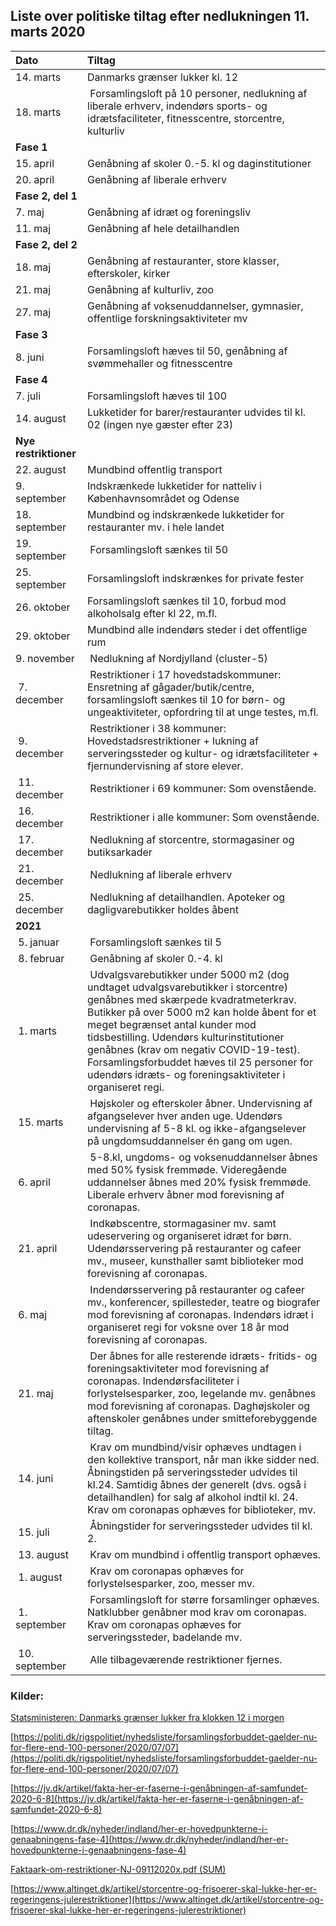 ## Liste over politiske tiltag efter nedlukningen 11. marts 2020

| Dato | Tiltag |
|:--|:--|
| 14. marts | Danmarks grænser lukker kl. 12 |
| 18. marts | Forsamlingsloft på 10 personer, nedlukning af liberale erhverv, indendørs sports- og idrætsfaciliteter, fitnesscentre, storcentre, kulturliv |
| **Fase 1** |
| 15. april | Genåbning af skoler 0.-5. kl og daginstitutioner |
| 20. april | Genåbning af liberale erhverv |
| **Fase 2, del 1** |
| 7. maj | Genåbning af idræt og foreningsliv |
| 11. maj | Genåbning af hele detailhandlen |
| **Fase 2, del 2** |
| 18. maj | Genåbning af restauranter, store klasser, efterskoler, kirker |
| 21. maj | Genåbning af kulturliv, zoo |
| 27. maj | Genåbning af voksenuddannelser, gymnasier, offentlige forskningsaktiviteter mv |
| **Fase 3** |
| 8. juni | Forsamlingsloft hæves til 50, genåbning af svømmehaller og fitnesscentre |
| **Fase 4** |
| 7. juli | Forsamlingsloft hæves til 100 |
| 14. august | Lukketider for barer/restauranter udvides til kl. 02 (ingen nye gæster efter 23) |
| **Nye restriktioner** |
| 22. august | Mundbind offentlig transport |
| 9. september | Indskrænkede lukketider for natteliv i Københavnsområdet og Odense |
| 18. september | Mundbind og indskrænkede lukketider for restauranter mv. i hele landet |
| 19. september | Forsamlingsloft sænkes til 50
| 25. september | Forsamlingsloft indskrænkes for private fester |
| 26. oktober | Forsamlingsloft sænkes til 10, forbud mod alkoholsalg efter kl 22, m.fl. |
| 29. oktober | Mundbind alle indendørs steder i det offentlige rum |
| 9. november | Nedlukning af Nordjylland (cluster-5) |
| 7. december | Restriktioner i 17 hovedstadskommuner: Ensretning af gågader/butik/centre,  forsamlingsloft sænkes til 10 for børn- og ungeaktiviteter, opfordring til at unge testes, m.fl.  |
| 9. december | Restriktioner i 38 kommuner: Hovedstadsrestriktioner + lukning af serveringssteder og kultur- og idrætsfaciliteter + fjernundervisning af store elever.  |
| 11. december | Restriktioner i 69 kommuner: Som ovenstående.  |
| 16. december | Restriktioner i alle kommuner: Som ovenstående.  |
| 17. december | Nedlukning af storcentre, stormagasiner og butiksarkader |
| 21. december | Nedlukning af liberale erhverv |
| 25. december | Nedlukning af detailhandlen. Apoteker og dagligvarebutikker holdes åbent |
| **2021** |
| 5. januar | Forsamlingsloft sænkes til 5 |
| 8. februar | Genåbning af skoler 0.-4. kl |
| 1. marts | Udvalgsvarebutikker under 5000 m2 (dog undtaget udvalgsvarebutikker i storcentre) genåbnes med skærpede kvadratmeterkrav. Butikker på over 5000 m2 kan holde åbent for et meget begrænset antal kunder mod tidsbestilling. Udendørs kulturinstitutioner genåbnes (krav om negativ COVID-19-test). Forsamlingsforbuddet hæves til 25 personer for udendørs idræts- og foreningsaktiviteter i organiseret regi.|
| 15. marts | Højskoler og efterskoler åbner. Undervisning af afgangselever hver anden uge. Udendørs undervisning af 5-8 kl. og ikke-afgangselever på ungdomsuddannelser én gang om ugen. |
| 6. april | 5-8.kl, ungdoms- og voksenuddannelser åbnes med 50% fysisk fremmøde. Videregående uddannelser åbnes med 20% fysisk fremmøde. Liberale erhverv åbner mod forevisning af coronapas.  |
| 21. april | Indkøbscentre, stormagasiner mv. samt udeservering og organiseret idræt for børn. Udendørsservering på restauranter og cafeer mv., museer, kunsthaller samt biblioteker mod forevisning af coronapas. |
| 6. maj | Indendørsservering på restauranter og cafeer mv., konferencer, spillesteder, teatre og biografer mod forevisning af coronapas. Indendørs idræt i organiseret regi for voksne over 18 år mod forevisning af coronapas. |
| 21. maj | Der åbnes for alle resterende idræts- fritids- og foreningsaktiviteter mod forevisning af coronapas. Indendørsfaciliteter i forlystelsesparker, zoo, legelande mv. genåbnes mod forevisning af coronapas. Daghøjskoler og aftenskoler genåbnes under smitteforebyggende tiltag.  |
| 14. juni | Krav om mundbind/visir ophæves undtagen i den kollektive transport, når man ikke sidder ned.  Åbningstiden på serveringssteder udvides til kl.24. Samtidig åbnes der generelt (dvs. også i detailhandlen) for salg af alkohol indtil kl. 24. Krav om coronapas ophæves for biblioteker, mv. |
| 15. juli | Åbningstider for serveringssteder udvides til kl. 2. |
| 13. august | Krav om mundbind i offentlig transport ophæves. |
| 1. august | Krav om coronapas ophæves for forlystelsesparker, zoo, messer mv. |
| 1. september | Forsamlingsloft for større forsamlinger ophæves. Natklubber genåbner mod krav om coronapas. Krav om coronapas ophæves for serveringssteder, badelande mv. |
| 10. september | Alle tilbageværende restriktioner fjernes. |



### Kilder:

[Statsministeren: Danmarks grænser lukker fra klokken 12 i morgen](https://www.dr.dk/nyheder/indland/statsministeren-danmarks-graenser-lukker-fra-klokken-12-i-morgen)

[https://politi.dk/rigspolitiet/nyhedsliste/forsamlingsforbuddet-gaelder-nu-for-flere-end-100-personer/2020/07/07](https://politi.dk/rigspolitiet/nyhedsliste/forsamlingsforbuddet-gaelder-nu-for-flere-end-100-personer/2020/07/07)

[https://jv.dk/artikel/fakta-her-er-faserne-i-genåbningen-af-samfundet-2020-6-8](https://jv.dk/artikel/fakta-her-er-faserne-i-genåbningen-af-samfundet-2020-6-8)

[https://www.dr.dk/nyheder/indland/her-er-hovedpunkterne-i-genaabningens-fase-4](https://www.dr.dk/nyheder/indland/her-er-hovedpunkterne-i-genaabningens-fase-4)

[Faktaark-om-restriktioner-NJ-09112020x.pdf (SUM)](https://sum.dk/Aktuelt/Nyheder/Coronavirus/2020/November/~/media/Filer%20-%20dokumenter/01-corona/Faktaark-om-restriktioner-NJ-09112020x.pdf)

[https://www.altinget.dk/artikel/storcentre-og-frisoerer-skal-lukke-her-er-regeringens-julerestriktioner](https://www.altinget.dk/artikel/storcentre-og-frisoerer-skal-lukke-her-er-regeringens-julerestriktioner)
